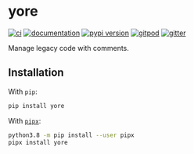 # yore

[![ci](https://github.com/pawamoy/yore/workflows/ci/badge.svg)](https://github.com/pawamoy/yore/actions?query=workflow%3Aci)
[![documentation](https://img.shields.io/badge/docs-mkdocs-708FCC.svg?style=flat)](https://pawamoy.github.io/yore/)
[![pypi version](https://img.shields.io/pypi/v/yore.svg)](https://pypi.org/project/yore/)
[![gitpod](https://img.shields.io/badge/gitpod-workspace-708FCC.svg?style=flat)](https://gitpod.io/#https://github.com/pawamoy/yore)
[![gitter](https://badges.gitter.im/join%20chat.svg)](https://app.gitter.im/#/room/#yore:gitter.im)

Manage legacy code with comments.

## Installation

With `pip`:

```bash
pip install yore
```

With [`pipx`](https://github.com/pipxproject/pipx):

```bash
python3.8 -m pip install --user pipx
pipx install yore
```
